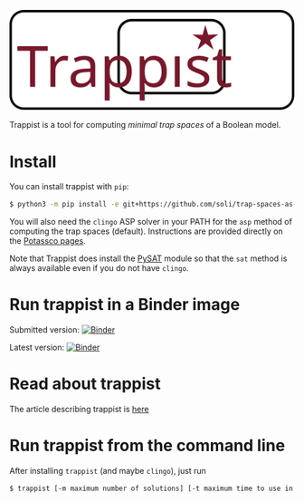 ![trappist logo](trappist.svg)

Trappist is a tool for computing _minimal trap spaces_ of a Boolean model.

# Install

You can install trappist with `pip`:

``` sh
$ python3 -m pip install -e git+https://github.com/soli/trap-spaces-as-siphons.git
```

You will also need the `clingo` ASP solver in your PATH for the `asp` method of computing the trap spaces (default). Instructions are provided directly on the [Potassco pages](https://github.com/potassco/clingo/releases/).

Note that Trappist does install the [PySAT](https://pysathq.github.io/docs/html/index.html) module so that the `sat` method is always available even if you do not have `clingo`.

# Run trappist in a Binder image

Submitted version: [![Binder](https://mybinder.org/badge.svg)](https://mybinder.org/v2/gh/soli/trap-spaces-as-siphons/submitted)

Latest version: [![Binder](https://mybinder.org/badge.svg)](https://mybinder.org/v2/gh/soli/trap-spaces-as-siphons/main)

# Read about trappist

The article describing trappist is [here](cmsb22.pdf)

# Run trappist from the command line

After installing `trappist` (and maybe `clingo`), just run

``` sh
$ trappist [-m maximum number of solutions] [-t maximum time to use in seconds] [-s solver (asp|sat)] <PNML input file>
```
